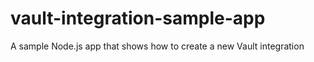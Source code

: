 # vault-integration-sample-app
A sample Node.js app that shows how to create a new Vault integration
